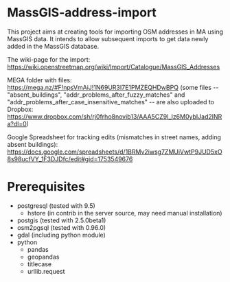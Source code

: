 # MassGIS-address-import

This project aims at creating tools for importing OSM addresses in MA
using MassGIS data.  It intends to allow subsequent imports to get
data newly added in the MassGIS database.

The wiki-page for the import: https://wiki.openstreetmap.org/wiki/Import/Catalogue/MassGIS_Addresses 

MEGA folder with files: https://mega.nz/#F!npsVmAiJ!1N69UR3I7E1PMZEQHDwBPQ 
(some files -- "absent_buildings", "addr_problems_after_fuzzy_matches" and "addr_problems_after_case_insensitive_matches" -- are also uploaded to Dropbox: https://www.dropbox.com/sh/rj0frho8novib13/AAA5CZ9I_lz6M0ybIJad2lNRa?dl=0)

Google Spreadsheet for tracking edits (mismatches in street names, adding absent buildings): https://docs.google.com/spreadsheets/d/1BRMv2iwsg7ZMUiVwtP9JUD5xO8s98ucfVY_1F3DJDfc/edit#gid=1753549676

# Prerequisites

 - postgresql (tested with 9.5)
   - hstore (in contrib in the server source, may need manual installation)
 - postgis (tested with 2.5.0beta1)
 - osm2pgsql (tested with 0.96.0)
 - gdal (including python module)
 - python
   - pandas
   - geopandas
   - titlecase
   - urllib.request
